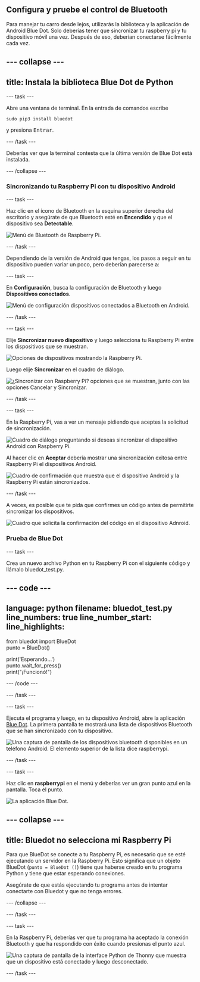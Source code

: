 ## Configura y pruebe el control de Bluetooth

Para manejar tu carro desde lejos, utilizarás la biblioteca y la aplicación de Android Blue Dot. Solo deberías tener que sincronizar tu raspberry pi y tu dispositivo móvil una vez. Después de eso, deberían conectarse fácilmente cada vez.

--- collapse ---
---
title: Instala la biblioteca Blue Dot de Python
---

--- task ---

Abre una ventana de terminal. En la entrada de comandos escribe
```
sudo pip3 install bluedot
```
y presiona <kbd>Entrar</kbd>.

--- /task ---

Deberías ver que la terminal contesta que la última versión de Blue Dot está instalada.

--- /collapse ---

### Sincronizando tu Raspberry Pi con tu dispositivo Android

--- task ---

Haz clic en el ícono de Bluetooth en la esquina superior derecha del escritorio y asegúrate de que Bluetooth esté en **Encendido** y que el dispositivo sea **Detectable**.

![Menú de Bluetooth de Raspberry Pi.](images/bt_rpi_1.png)

--- /task ---

Dependiendo de la versión de Android que tengas, los pasos a seguir en tu dispositivo pueden variar un poco, pero deberían parecerse a:

--- task ---

En **Configuración**, busca la configuración de Bluetooth y luego **Dispositivos conectados**.

![Menú de configuración dispositivos conectados a Bluetooth en Android.](images/bt_and_1.png)

--- /task ---

--- task ---

Elije **Sincronizar nuevo dispositivo** y luego selecciona tu Raspberry Pi entre los dispositivos que se muestran.

![Opciones de dispositivos mostrando la Raspberry Pi.](images/bt_and_2.png)

Luego elije **Sincronizar** en el cuadro de diálogo.

![¿Sincronizar con Raspberry Pi? opciones que se muestran, junto con las opciones Cancelar y Sincronizar.](images/bt_and_3.png)

--- /task ---

--- task ---

En la Raspberry Pi, vas a ver un mensaje pidiendo que aceptes la solicitud de sincronización.

![Cuadro de diálogo preguntando si deseas sincronizar el dispositivo Android con Raspberry Pi.](images/bt_rpi_2.png)

Al hacer clic en **Aceptar** debería mostrar una sincronización exitosa entre Raspberry Pi el dispositivos Android.

![Cuadro de confirmación que muestra que el dispositivo Android y la Raspberry Pi están sincronizados.](images/bt_rpi_3.png)

--- /task ---

A veces, es posible que te pida que confirmes un código antes de permitirte sincronizar los dispositivos.

![Cuadro que solicita la confirmación del código en el dispositivo Adnroid.](images/android3.png)

### Prueba de Blue Dot

--- task ---

Crea un nuevo archivo Python en tu Raspberry Pi con el siguiente código y llámalo bluedot_test.py.

--- code ---
---
language: python 
filename: bluedot_test.py 
line_numbers: true 
line_number_start:
line_highlights:
---

from bluedot import BlueDot   
punto = BlueDot()

print('Esperando...')   
punto.wait_for_press()    
print("¡Funcionó!")

--- /code ---

--- /task ---

--- task ---

Ejecuta el programa y luego, en tu dispositivo Android, abre la aplicación [Blue Dot](https://play.google.com/store/apps/details?id=com.stuffaboutcode.bluedot&hl=en_GB&gl=US). La primera pantalla te mostrará una lista de dispositivos Bluetooth que se han sincronizado con tu dispositivo.

![Una captura de pantalla de los dispositivos bluetooth disponibles en un teléfono Android. El elemento superior de la lista dice raspberrypi.](images/android4.jpeg)

--- /task ---

--- task ---

Haz clic en **raspberrypi** en el menú y deberías ver un gran punto azul en la pantalla. Toca el punto.

![La aplicación Blue Dot.](images/bt_and_5.png)

--- collapse ---
---
title: Bluedot no selecciona mi Raspberry Pi
---

 Para que BlueDot se conecte a tu Raspberry Pi, es necesario que se esté ejecutando un servidor en la Raspberry Pi. Esto significa que un objeto BlueDot (`punto = BlueDot ()`) tiene que haberse creado en tu programa Python y tiene que estar esperando conexiones.

 Asegúrate de que estás ejecutando tu programa antes de intentar conectarte con Bluedot y que no tenga errores.

--- /collapse ---

--- /task ---

--- task ---

En la Raspberry Pi, deberías ver que tu programa ha aceptado la conexión Bluetooth y que ha respondido con éxito cuando presionas el punto azul.

![Una captura de pantalla de la interface Python de Thonny que muestra que un dispositivo está conectado y luego desconectado.](images/thonny1.png)

--- /task ---
